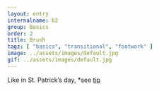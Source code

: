```yaml
---
layout: entry
internalname: b2
group: Basics
order: 2
title: Brush
tagz: [ "basics", "transitional", "footwork" ]
image: ../assets/images/default.jpg
gif: ../assets/images/default.jpg
---
```

Like in St. Patrick’s day, *see [tip](https://anvilproject.org/guides/content/creating-links)